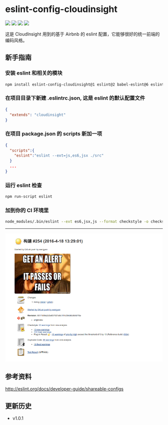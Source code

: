 # eslint-config-cloudinsight
[![](https://img.shields.io/travis/cloudinsight/eslint-config-cloudinsight.svg)](https://travis-ci.org/cloudinsight/eslint-config-cloudinsight)
[![](https://img.shields.io/npm/v/eslint-config-cloudinsight.svg)](https://www.npmjs.com/package/eslint-config-cloudinsight)
[![](https://img.shields.io/npm/dm/eslint-config-cloudinsight.svg)](http://npm-stat.com/charts.html?package=eslint-config-cloudinsight)
[![](https://img.shields.io/npm/l/eslint-config-cloudinsight.svg)](https://github.com/cloudinsight/eslint-config-cloudinsight/blob/master/LICENSE)

这是 CloudInsight 用到的基于 Airbnb 的 eslint 配置，它能够很好的统一前端的编码风格。

## 新手指南

### 安装 eslint 和相关的模块

```sh
npm install eslint-config-cloudinsight@1 eslint@2 babel-eslint@6 eslint-config-airbnb@6 eslint-plugin-react@4 --save-dev
```

### 在项目目录下新建 .eslintrc.json, 这是 eslint 的默认配置文件

```json
{
  "extends": "cloudinsight"
}
```

### 在项目 package.json 的 scripts 新加一项

```json
{
  "scripts":{
    "eslint":"eslint --ext=js,es6,jsx ./src"
  }
  ...
}
```

### 运行 eslint 检查

```sh
npm run-script eslint
```

### 加到你的 CI 环境里

```sh
node_modules/.bin/eslint --ext es6,jsx,js --format checkstyle -o checkstyle.xml ./src || true
```

------

![截图](/screenshot.png)

## 参考资料

http://eslint.org/docs/developer-guide/shareable-configs

## 更新历史

- v1.0.1